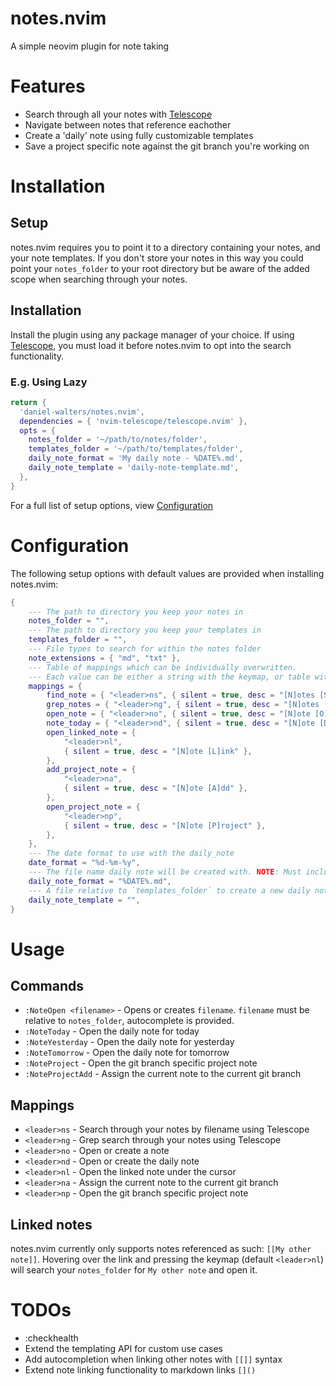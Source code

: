 # notes.nvim
A simple neovim plugin for note taking
# Features
- Search through all your notes with [Telescope](https://github.com/nvim-telescope/telescope.nvim)
- Navigate between notes that reference eachother
- Create a 'daily' note using fully customizable templates
- Save a project specific note against the git branch you're working on
# Installation
## Setup
notes.nvim requires you to point it to a directory containing your notes, and your note templates.
If you don't store your notes in this way you could point your `notes_folder` to your root directory but be aware of the added scope when searching through your notes.

## Installation
Install the plugin using any package manager of your choice. If using [Telescope](https://github.com/nvim-telescope/telescope.nvim), you must load it before notes.nvim to opt into the search functionality.
### E.g. Using Lazy
```lua
return {
  'daniel-walters/notes.nvim',
  dependencies = { 'nvim-telescope/telescope.nvim' },
  opts = {
    notes_folder = '~/path/to/notes/folder',
    templates_folder = '~/path/to/templates/folder',
    daily_note_format = 'My daily note - %DATE%.md',
    daily_note_template = 'daily-note-template.md',
  },
}
```

For a full list of setup options, view [Configuration](#config)

# <a name="config"></a>Configuration
The following setup options with default values are provided when installing notes.nvim:
```lua
{
    --- The path to directory you keep your notes in
    notes_folder = "",
    --- The path to directory you keep your templates in
    templates_folder = "",
    --- File types to search for within the notes folder
    note_extensions = { "md", "txt" },
    --- Table of mappings which can be individually overwritten.
    --- Each value can be either a string with the keymap, or table with the keymap & options.
    mappings = {
        find_note = { "<leader>ns", { silent = true, desc = "[N]otes [S]earch" } },
        grep_notes = { "<leader>ng", { silent = true, desc = "[N]otes [G]rep" } },
        open_note = { "<leader>no", { silent = true, desc = "[N]ote [O]pen" } },
        note_today = { "<leader>nd", { silent = true, desc = "[N]ote [D]aily" } },
        open_linked_note = {
            "<leader>nl",
            { silent = true, desc = "[N]ote [L]ink" },
        },
        add_project_note = {
            "<leader>na",
            { silent = true, desc = "[N]ote [A]dd" },
        },
        open_project_note = {
            "<leader>np",
            { silent = true, desc = "[N]ote [P]roject" },
        },
    },
    --- The date format to use with the daily_note
    date_format = "%d-%m-%y",
    --- The file name daily note will be created with. NOTE: Must include `%DATE%` to be unique.
    daily_note_format = "%DATE%.md",
    --- A file relative to `templates_folder` to create a new daily note from
    daily_note_template = "",
}
```

# Usage
## Commands
- `:NoteOpen <filename>` - Opens or creates `filename`. `filename` must be relative to `notes_folder`, autocomplete is provided.
- `:NoteToday` - Open the daily note for today
- `:NoteYesterday` - Open the daily note for yesterday
- `:NoteTomorrow` - Open the daily note for tomorrow
- `:NoteProject` - Open the git branch specific project note
- `:NoteProjectAdd` - Assign the current note to the current git branch

## Mappings
- `<leader>ns` - Search through your notes by filename using Telescope
- `<leader>ng` - Grep search through your notes using Telescope
- `<leader>no` - Open or create a note
- `<leader>nd` - Open or create the daily note
- `<leader>nl` - Open the linked note under the cursor
- `<leader>na` - Assign the current note to the current git branch
- `<leader>np` - Open the git branch specific project note

## Linked notes
notes.nvim currently only supports notes referenced as such: `[[My other note]]`.
Hovering over the link and pressing the keymap (default `<leader>nl`) will search your `notes_folder` for `My other note` and open it.

# TODOs
- :checkhealth
- Extend the templating API for custom use cases
- Add autocompletion when linking other notes with `[[]]` syntax
- Extend note linking functionality to markdown links `[]()`

